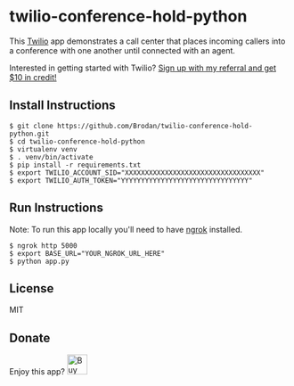 # twilio-conference-hold-python
This [Twilio](https://www.twilio.com/) app demonstrates a call center that places incoming callers into a conference with one another until connected with an agent.

Interested in getting started with Twilio? [Sign up with my referral and get $10 in credit!](www.twilio.com/referral/u9A86w)

## Install Instructions
```
$ git clone https://github.com/Brodan/twilio-conference-hold-python.git
$ cd twilio-conference-hold-python
$ virtualenv venv
$ . venv/bin/activate
$ pip install -r requirements.txt
$ export TWILIO_ACCOUNT_SID="XXXXXXXXXXXXXXXXXXXXXXXXXXXXXXXXXX"
$ export TWILIO_AUTH_TOKEN="YYYYYYYYYYYYYYYYYYYYYYYYYYYYYYYY"
```

## Run Instructions
Note: To run this app locally you'll need to have [ngrok](https://ngrok.com/) installed.

```
$ ngrok http 5000
$ export BASE_URL="YOUR_NGROK_URL_HERE"
$ python app.py
```

## License
MIT

## Donate
Enjoy this app?
<a href='https://ko-fi.com/A71814ZL' target='_blank'><img height='36' src='https://az743702.vo.msecnd.net/cdn/kofi3.png?v=0' border='0' alt='Buy Me a Coffee at ko-fi.com' /></a>
